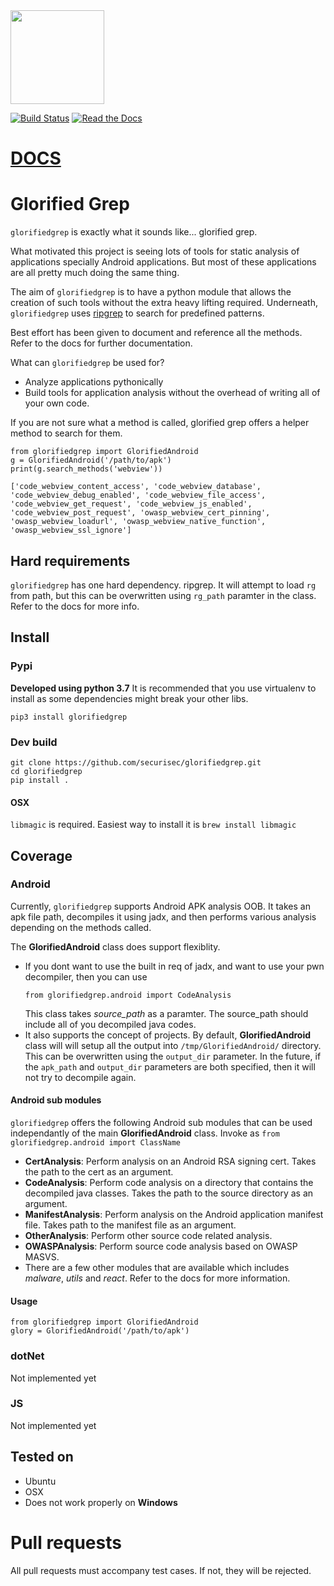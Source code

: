 <img src="https://raw.githubusercontent.com/securisec/glorifiedgrep/master/logo.png" width="150px">


[![Build Status](https://travis-ci.com/securisec/glorifiedgrep.svg?token=8GQfGnTK7S1NU7bKCqeR&branch=master)](https://travis-ci.com/securisec/glorifiedgrep)
[![Read the Docs](https://img.shields.io/readthedocs/glorifiedgrep.svg)](https://glorifiedgrep.readthedocs.io/en/latest/)

# [DOCS](https://glorifiedgrep.readthedocs.io/en/latest/)

# Glorified Grep

`glorifiedgrep` is exactly what it sounds like... glorified grep. 

What motivated this project is seeing lots of tools for static analysis of applications specially Android applications. But most of these applications are all pretty much doing the same thing.

The aim of `glorifiedgrep` is to have a python module that allows the creation of such tools without the extra heavy lifting required. Underneath, `glorifiedgrep` uses [ripgrep](https://github.com/BurntSushi/ripgrep) to search for predefined patterns. 

Best effort has been given to document and reference all the methods. Refer to the docs for further documentation.

What can `glorifiedgrep` be used for? 
- Analyze applications pythonically
- Build tools for application analysis without the overhead of writing all of your own code.

If you are not sure what a method is called, glorified grep offers a helper method to search for them. 
```
from glorifiedgrep import GlorifiedAndroid
g = GlorifiedAndroid('/path/to/apk')
print(g.search_methods('webview'))

['code_webview_content_access', 'code_webview_database', 'code_webview_debug_enabled', 'code_webview_file_access', 'code_webview_get_request', 'code_webview_js_enabled', 'code_webview_post_request', 'owasp_webview_cert_pinning', 'owasp_webview_loadurl', 'owasp_webview_native_function', 'owasp_webview_ssl_ignore']
```

## Hard requirements
`glorifiedgrep` has one hard dependency. ripgrep. It will attempt to load `rg` from path, but this can be overwritten using `rg_path` paramter in the class. Refer to the docs for more info. 

## Install
### Pypi
**Developed using python 3.7**
It is recommended that you use virtualenv to install as some dependencies might break your other libs.
```
pip3 install glorifiedgrep
```
### Dev build
```
git clone https://github.com/securisec/glorifiedgrep.git
cd glorifiedgrep
pip install .
```
#### OSX
`libmagic` is required. Easiest way to install it is `brew install libmagic`

## Coverage
### Android
Currently, `glorifiedgrep` supports Android APK analysis OOB. It takes an apk file path, decompiles it using jadx, and then performs various analysis depending on the methods called.

The **GlorifiedAndroid** class does support flexiblity.
- If you dont want to use the built in req of jadx, and want to use your pwn decompiler, then you can use
    ```
    from glorifiedgrep.android import CodeAnalysis
    ```
    This class takes *source_path* as a paramter. The source_path should include all of you decompiled java codes.
- It also supports the concept of projects. By default, **GlorifiedAndroid** class will will setup all the output into `/tmp/GlorifiedAndroid/` directory. This can be overwritten using the `output_dir` parameter. In the future, if the `apk_path` and `output_dir` parameters are both specified, then it will not try to decompile again.
#### Android sub modules
`glorifiedgrep` offers the following Android sub modules that can be used independantly of the main **GlorifiedAndroid** class. Invoke as `from glorifiedgrep.android import ClassName`
- **CertAnalysis**: Perform analysis on an Android RSA signing cert. Takes the path to the cert as an argument.
- **CodeAnalysis**: Perform code analysis on a directory that contains the decompiled java classes. Takes the path to the source directory as an argument.
- **ManifestAnalysis**: Perform analysis on the Android application manifest file. Takes path to the manifest file as an argument.
- **OtherAnalysis**: Perform other source code related analysis.
- **OWASPAnalysis**: Perform source code analysis based on OWASP MASVS. 
- There are a few other modules that are available which includes *malware*, *utils* and *react*. Refer to the docs for more information. 

#### Usage
```
from glorifiedgrep import GlorifiedAndroid
glory = GlorifiedAndroid('/path/to/apk')
```

### dotNet
Not implemented yet

### JS
Not implemented yet

## Tested on
- Ubuntu
- OSX
- Does not work properly on **Windows**

# Pull requests
All pull requests must accompany test cases. If not, they will be rejected. 